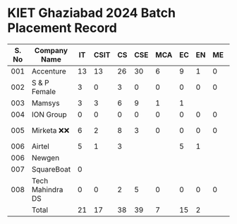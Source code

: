 # KIET Ghaziabad 2024 Batch Placement Record

| S. No | Company Name     |    IT    |   CSIT  |   CS     |   CSE   |   MCA    |   EC    |    EN    |   ME    |   Civil  |  Total  |
|-----  | --------         | -------- |-------- | -------- |-------- | -------- |-------- | -------- |-------- | -------- |-------- |
|  001  | Accenture        |   13     |13       | 26       |   30    | 6        |9        | 1        |0        |0         |98       | 
|  002  | S  & P Female    | 3        |0        | 3        |0        |0         |0        |0         |0        |0         |7        | 
|  003  | Mamsys           | 3        |3        | 6        |9        | 1        |1        |          |         |          |25       | 
|  004  | ION Group        | 0        |0        | 0        |0        |0         |0        |0         |0        |0         |0        | 
|  005  | Mirketa ❌❌    | 6        |2        | 8        |3        |0         |0        |0         |0        |0         |19 ❌❌ | 
|  006  | Airtel           | 5        |1        | 3        |         |          |5        |1         |         |          |15       | 
|  006  | Newgen           |          |         |          |         |          |         |          |         |          |19       |
|  007  | SquareBoat       | 0        |         |          |         |          |         |          |         |          |1        |
|  008  | Tech Mahindra DS | 0        |0        | 2        |5        | 0        |0        |0         |0        |0         |7        |
|       | Total            | 21       |17       | 38       |39       | 7        |15       | 2        |         |          |172      | 
